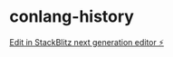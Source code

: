 # conlang-history

[Edit in StackBlitz next generation editor ⚡️](https://stackblitz.com/~/github.com/LuckyOrangutan/conlang-history)
